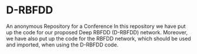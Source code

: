 # D-RBFDD
An anonymous Repository for a Conference
In this repository we have put up the code for our proposed Deep RBFDD (D-RBFDD) network. Moreover, we have also put up the code for the RBFDD network, which should be used and imported, when using the D-RBFDD code.
